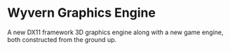 # Wyvern Graphics Engine
A new DX11 framework 3D graphics engine along with a new game engine, both constructed from the ground up.
